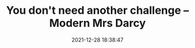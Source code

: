 ---
date: 2021-12-28 18:38:47
link:
  source: pocket
  source_url: https://getpocket.com
  text: You don't need another challenge – Modern Mrs Darcy
  url: https://modernmrsdarcy.com/you-dont-need-another-challenge/
source: pocket
syndicated:
- type: pocket
  url: https://modernmrsdarcy.com/you-dont-need-another-challenge/
- type: mastodon
  url: https://mastodon.technology/users/roytang/statuses/107526037877047781
- type: twitter
  url: https://twitter.com/roytang/status/1475900736097566720/
title: You don't need another challenge – Modern Mrs Darcy
---